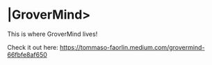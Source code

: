 # |GroverMind>

This is where GroverMind lives! 

Check it out here: https://tommaso-faorlin.medium.com/grovermind-66fbfe8af650
